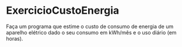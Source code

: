 # ExercicioCustoEnergia
Faça um programa que estime o custo de consumo de energia de um aparelho elétrico dado o seu consumo em kWh/mês e o uso diário (em horas).

